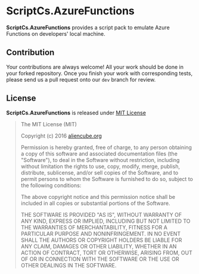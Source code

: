 # ScriptCs.AzureFunctions #

**ScriptCs.AzureFunctions** provides a script pack to emulate Azure Functions on developers' local machine.


## Contribution ##

Your contributions are always welcome! All your work should be done in your forked repository. Once you finish your work with corresponding tests, please send us a pull request onto our `dev` branch for review.


## License ##

**ScriptCs.AzureFunctions** is released under [MIT License](http://opensource.org/licenses/MIT)

> The MIT License (MIT)
>
> Copyright (c) 2016 [aliencube.org](http://aliencube.org)
> 
> Permission is hereby granted, free of charge, to any person obtaining a copy of this software and associated documentation files (the "Software"), to deal in the Software without restriction, including without limitation the rights to use, copy, modify, merge, publish, distribute, sublicense, and/or sell copies of the Software, and to permit persons to whom the Software is furnished to do so, subject to the following conditions:
> 
> The above copyright notice and this permission notice shall be included in all copies or substantial portions of the Software.
> 
> THE SOFTWARE IS PROVIDED "AS IS", WITHOUT WARRANTY OF ANY KIND, EXPRESS OR IMPLIED, INCLUDING BUT NOT LIMITED TO THE WARRANTIES OF MERCHANTABILITY, FITNESS FOR A PARTICULAR PURPOSE AND NONINFRINGEMENT. IN NO EVENT SHALL THE AUTHORS OR COPYRIGHT HOLDERS BE LIABLE FOR ANY CLAIM, DAMAGES OR OTHER LIABILITY, WHETHER IN AN ACTION OF CONTRACT, TORT OR OTHERWISE, ARISING FROM, OUT OF OR IN CONNECTION WITH THE SOFTWARE OR THE USE OR OTHER DEALINGS IN THE SOFTWARE.
